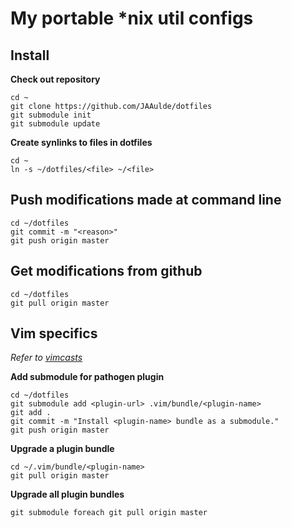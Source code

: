 My portable *nix util configs
==============================

Install
-------

**Check out repository**
~~~~~~~~~~~
cd ~
git clone https://github.com/JAAulde/dotfiles 
git submodule init 
git submodule update
~~~~~~~~~~~

**Create synlinks to files in dotfiles**
~~~~~~~~~~~~
cd ~
ln -s ~/dotfiles/<file> ~/<file>
~~~~~~~~~~~~


Push modifications made at command line
---------------------------------------

~~~~~~~~~~~~
cd ~/dotfiles
git commit -m "<reason>"
git push origin master
~~~~~~~~~~~~


Get modifications from github
-----------------------------
~~~~~~~~~~~~
cd ~/dotfiles
git pull origin master
~~~~~~~~~~~~


Vim specifics
-------------

*Refer to [vimcasts](http://vimcasts.org/episodes/synchronizing-plugins-with-git-submodules-and-pathogen/)*

**Add submodule for pathogen plugin**
~~~~~~~~~~~~
cd ~/dotfiles
git submodule add <plugin-url> .vim/bundle/<plugin-name>
git add .
git commit -m "Install <plugin-name> bundle as a submodule."
git push origin master
~~~~~~~~~~~~

**Upgrade a plugin bundle**
~~~~~~~~~~~~
cd ~/.vim/bundle/<plugin-name>
git pull origin master
~~~~~~~~~~~~

**Upgrade all plugin bundles**
~~~~~~~~~~~~
git submodule foreach git pull origin master
~~~~~~~~~~~~
